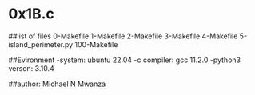 # 0x1B.c

##list of files
0-Makefile
1-Makefile
2-Makefile
3-Makefile
4-Makefile
5-island_perimeter.py
100-Makefile

##Evironment
-system: ubuntu 22.04
-c compiler: gcc 11.2.0
-python3 verson: 3.10.4

##author:
Michael N Mwanza

